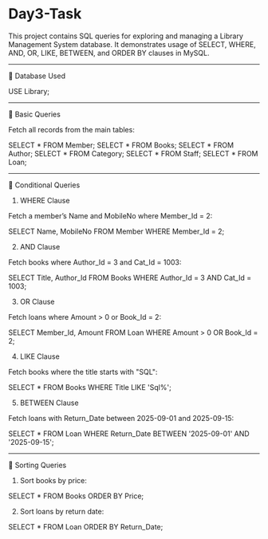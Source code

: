 # Day3-Task

This project contains SQL queries for exploring and managing a Library Management System database.
It demonstrates usage of SELECT, WHERE, AND, OR, LIKE, BETWEEN, and ORDER BY clauses in MySQL.


---

🔹 Database Used

USE Library;


---

🔹 Basic Queries

Fetch all records from the main tables:

SELECT * FROM Member;
SELECT * FROM Books;
SELECT * FROM Author;
SELECT * FROM Category;
SELECT * FROM Staff;
SELECT * FROM Loan;


---

🔹 Conditional Queries

1. WHERE Clause

Fetch a member’s Name and MobileNo where Member_Id = 2:

SELECT Name, MobileNo FROM Member WHERE Member_Id = 2;

2. AND Clause

Fetch books where Author_Id = 3 and Cat_Id = 1003:

SELECT Title, Author_Id FROM Books WHERE Author_Id = 3 AND Cat_Id = 1003;

3. OR Clause

Fetch loans where Amount > 0 or Book_Id = 2:

SELECT Member_Id, Amount FROM Loan WHERE Amount > 0 OR Book_Id = 2;

4. LIKE Clause

Fetch books where the title starts with "SQL":

SELECT * FROM Books WHERE Title LIKE 'Sql%';

5. BETWEEN Clause

Fetch loans with Return_Date between 2025-09-01 and 2025-09-15:

SELECT * FROM Loan WHERE Return_Date BETWEEN '2025-09-01' AND '2025-09-15';


---

🔹 Sorting Queries

1. Sort books by price:

SELECT * FROM Books ORDER BY Price;

2. Sort loans by return date:

SELECT * FROM Loan ORDER BY Return_Date;
